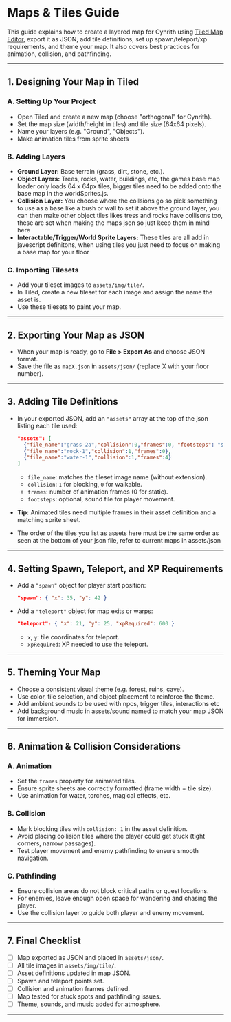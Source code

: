 # Maps & Tiles Guide

This guide explains how to create a layered map for Cynrith using [Tiled Map Editor](https://www.mapeditor.org/), export it as JSON, add tile definitions, set up spawn/teleport/xp requirements, and theme your map. It also covers best practices for animation, collision, and pathfinding.

---

## 1. Designing Your Map in Tiled

### **A. Setting Up Your Project**
- Open Tiled and create a new map (choose "orthogonal" for Cynrith).
- Set the map size (width/height in tiles) and tile size (64x64 pixels).
- Name your layers (e.g. "Ground", "Objects").
- Make animation tiles from sprite sheets

### **B. Adding Layers**
- **Ground Layer:** Base terrain (grass, dirt, stone, etc.).
- **Object Layers:** Trees, rocks, water, buildings, etc, the games base map loader only loads 64 x 64px tiles, bigger tiles need to be added onto the base map in the worldSprites.js.
- **Collision Layer:** You choose where the collsions go so pick something to use as a base like a bush or wall to set it above the ground layer, you can then make other object tiles likes tress and rocks have collisons too, these are set when making the maps json so just keep them in mind here
- **Interactable/Trigger/World Sprite Layers:** These tiles are all add in javescript definitons, when using tiles you just need to focus on making a base map for your floor

### **C. Importing Tilesets**
- Add your tileset images to `assets/img/tile/`.
- In Tiled, create a new tileset for each image and assign the name the asset is.
- Use these tilesets to paint your map.

---

## 2. Exporting Your Map as JSON

- When your map is ready, go to **File > Export As** and choose JSON format.
- Save the file as `mapX.json` in `assets/json/` (replace X with your floor number).

---

## 3. Adding Tile Definitions

- In your exported JSON, add an `"assets"` array at the top of the json listing each tile used:
    ```json
    "assets": [
      {"file_name":"grass-2a","collision":0,"frames":0, "footsteps": "sand.wav"},
      {"file_name":"rock-1","collision":1,"frames":0},
      {"file_name":"water-1","collision":1,"frames":4}
    ]
    ```
    - `file_name`: matches the tileset image name (without extension).
    - `collision`: `1` for blocking, `0` for walkable.
    - `frames`: number of animation frames (0 for static).
    - `footsteps`: optional, sound file for player movement.

- **Tip:** Animated tiles need multiple frames in their asset definition and a matching sprite sheet.
- The order of the tiles you list as assets here must be the same order as seen at the bottom of your json file, refer to current maps in assets/json

---

## 4. Setting Spawn, Teleport, and XP Requirements

- Add a `"spawn"` object for player start position:
    ```json
    "spawn": { "x": 35, "y": 42 }
    ```
- Add a `"teleport"` object for map exits or warps:
    ```json
    "teleport": { "x": 21, "y": 25, "xpRequired": 600 }
    ```
    - `x`, `y`: tile coordinates for teleport.
    - `xpRequired`: XP needed to use the teleport.


---

## 5. Theming Your Map

- Choose a consistent visual theme (e.g. forest, ruins, cave).
- Use color, tile selection, and object placement to reinforce the theme.
- Add ambient sounds to be used with npcs, trigger tiles, interactions etc
- Add background music in assets/sound named to match your map JSON for immersion.

---

## 6. Animation & Collision Considerations

### **A. Animation**
- Set the `frames` property for animated tiles.
- Ensure sprite sheets are correctly formatted (frame width = tile size).
- Use animation for water, torches, magical effects, etc.

### **B. Collision**
- Mark blocking tiles with `collision: 1` in the asset definition.
- Avoid placing collision tiles where the player could get stuck (tight corners, narrow passages).
- Test player movement and enemy pathfinding to ensure smooth navigation.

### **C. Pathfinding**
- Ensure collision areas do not block critical paths or quest locations.
- For enemies, leave enough open space for wandering and chasing the player.
- Use the collision layer to guide both player and enemy movement.

---

## 7. Final Checklist

- [ ] Map exported as JSON and placed in `assets/json/`.
- [ ] All tile images in `assets/img/tile/`.
- [ ] Asset definitions updated in map JSON.
- [ ] Spawn and teleport points set.
- [ ] Collision and animation frames defined.
- [ ] Map tested for stuck spots and pathfinding issues.
- [ ] Theme, sounds, and music added for atmosphere.

---
